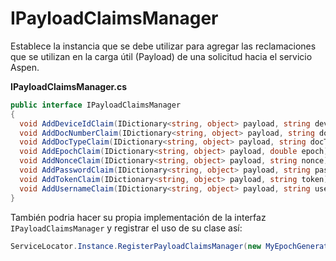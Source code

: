 # IPayloadClaimsManager

Establece la instancia que se debe utilizar para agregar las reclamaciones que se utilizan en la carga útil (Payload) de una solicitud hacia el servicio Aspen.

**IPayloadClaimsManager.cs**

```c#
public interface IPayloadClaimsManager
{
  void AddDeviceIdClaim(IDictionary<string, object> payload, string deviceId);
  void AddDocNumberClaim(IDictionary<string, object> payload, string docNumber);
  void AddDocTypeClaim(IDictionary<string, object> payload, string docType);
  void AddEpochClaim(IDictionary<string, object> payload, double epoch);
  void AddNonceClaim(IDictionary<string, object> payload, string nonce);
  void AddPasswordClaim(IDictionary<string, object> payload, string password);
  void AddTokenClaim(IDictionary<string, object> payload, string token);
  void AddUsernameClaim(IDictionary<string, object> payload, string username);
}
```

También podria hacer su propia implementación de la interfaz `IPayloadClaimsManager` y registrar el uso de su clase así:

```c#
ServiceLocator.Instance.RegisterPayloadClaimsManager(new MyEpochGenerator());
```
